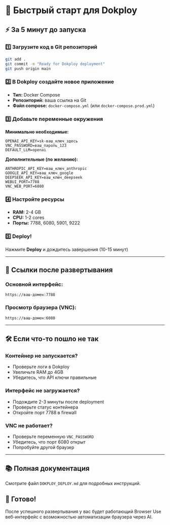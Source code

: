# 🚀 Быстрый старт для Dokploy

## ⚡ За 5 минут до запуска

### 1️⃣ Загрузите код в Git репозиторий
```bash
git add .
git commit -m "Ready for Dokploy deployment"
git push origin main
```

### 2️⃣ В Dokploy создайте новое приложение
- **Тип:** Docker Compose
- **Репозиторий:** ваша ссылка на Git
- **Файл compose:** `docker-compose.yml` (или `docker-compose.prod.yml`)

### 3️⃣ Добавьте переменные окружения
**Минимально необходимые:**
```env
OPENAI_API_KEY=sk-ваш_ключ_здесь
VNC_PASSWORD=ваш_пароль_123
DEFAULT_LLM=openai
```

**Дополнительные (по желанию):**
```env
ANTHROPIC_API_KEY=ваш_ключ_anthropic
GOOGLE_API_KEY=ваш_ключ_google
DEEPSEEK_API_KEY=ваш_ключ_deepseek
WEBUI_PORT=7788
VNC_WEB_PORT=6080
```

### 4️⃣ Настройте ресурсы
- **RAM:** 2-4 GB
- **CPU:** 1-2 cores
- **Порты:** 7788, 6080, 5901, 9222

### 5️⃣ Deploy!
Нажмите **Deploy** и дождитесь завершения (10-15 минут)

---

## 🔗 Ссылки после развертывания

### Основной интерфейс:
```
https://ваш-домен:7788
```

### Просмотр браузера (VNC):
```
https://ваш-домен:6080
```

---

## 🛠️ Если что-то пошло не так

### Контейнер не запускается?
- Проверьте логи в Dokploy
- Увеличьте RAM до 4GB
- Убедитесь, что API ключи правильные

### Интерфейс не загружается?
- Подождите 2-3 минуты после deployment
- Проверьте статус контейнера
- Откройте порт 7788 в firewall

### VNC не работает?
- Проверьте переменную `VNC_PASSWORD`
- Убедитесь, что порт 6080 открыт
- Попробуйте другой браузер

---

## 📚 Полная документация
Смотрите файл `DOKPLOY_DEPLOY.md` для подробных инструкций.

## 🎯 Готово!
После успешного развертывания у вас будет работающий Browser Use веб-интерфейс с возможностью автоматизации браузера через AI. 